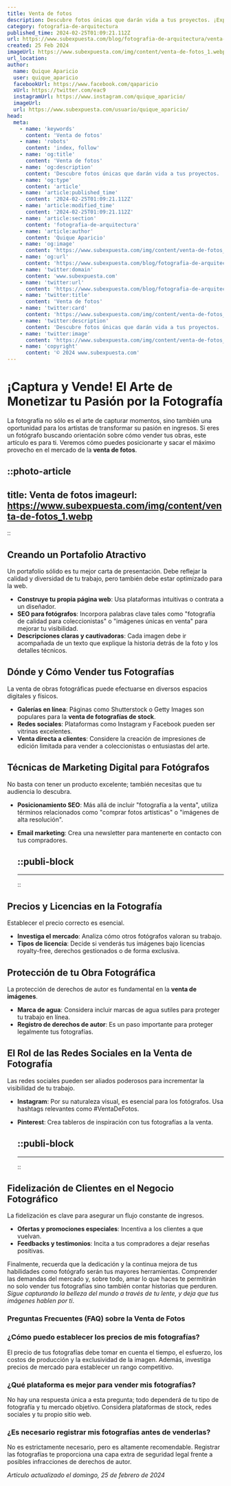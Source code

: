```yaml
---
title: Venta de fotos
description: Descubre fotos únicas que darán vida a tus proyectos. ¡Explora nuestra colección exclusiva y compra la imagen perfecta hoy mismo!
category: fotografia-de-arquitectura
published_time: 2024-02-25T01:09:21.112Z
url: https://www.subexpuesta.com/blog/fotografia-de-arquitectura/venta-de-fotos
created: 25 Feb 2024
imageUrl: https://www.subexpuesta.com/img/content/venta-de-fotos_1.webp
url_location:
author:
  name: Quique Aparicio
  user: quique_aparicio
  facebookUrl: https://www.facebook.com/qaparicio
  xUrl: https://twitter.com/eac9
  instagramUrl: https://www.instagram.com/quique_aparicio/
  imageUrl: 
  url: https://www.subexpuesta.com/usuario/quique_aparicio/
head:
  meta:
    - name: 'keywords'
      content: 'Venta de fotos'
    - name: 'robots'
      content: 'index, follow'
    - name: 'og:title'
      content: 'Venta de fotos'
    - name: 'og:description'
      content: 'Descubre fotos únicas que darán vida a tus proyectos. ¡Explora nuestra colección exclusiva y compra la imagen perfecta hoy mismo!'
    - name: 'og:type'
      content: 'article'
    - name: 'article:published_time'
      content: '2024-02-25T01:09:21.112Z'
    - name: 'article:modified_time'
      content: '2024-02-25T01:09:21.112Z'
    - name: 'article:section'
      content: 'fotografia-de-arquitectura'
    - name: 'article:author'
      content: 'Quique Aparicio'
    - name: 'og:image'
      content: 'https://www.subexpuesta.com/img/content/venta-de-fotos_1.webp'
    - name: 'og:url'
      content: 'https://www.subexpuesta.com/blog/fotografia-de-arquitectura/venta-de-fotos'
    - name: 'twitter:domain'
      content: 'www.subexpuesta.com'
    - name: 'twitter:url'
      content: 'https://www.subexpuesta.com/blog/fotografia-de-arquitectura/venta-de-fotos'
    - name: 'twitter:title'
      content: 'Venta de fotos'
    - name: 'twitter:card'
      content: 'https://www.subexpuesta.com/img/content/venta-de-fotos_1.webp'
    - name: 'twitter:description'
      content: 'Descubre fotos únicas que darán vida a tus proyectos. ¡Explora nuestra colección exclusiva y compra la imagen perfecta hoy mismo!'
    - name: 'twitter:image'
      content: 'https://www.subexpuesta.com/img/content/venta-de-fotos_1.webp'
    - name: 'copyright'
      content: '© 2024 www.subexpuesta.com'
---
```

# **¡Captura y Vende! El Arte de Monetizar tu Pasión por la Fotografía**

La fotografía no sólo es el arte de capturar momentos, sino también una oportunidad para los artistas de transformar su pasión en ingresos. Si eres un fotógrafo buscando orientación sobre cómo vender tus obras, este artículo es para ti. Veremos cómo puedes posicionarte y sacar el máximo provecho en el mercado de la **venta de fotos**.


::photo-article
---
title: Venta de fotos
imageurl: https://www.subexpuesta.com/img/content/venta-de-fotos_1.webp
---
::


## **Creando un Portafolio Atractivo**

Un portafolio sólido es tu mejor carta de presentación. Debe reflejar la calidad y diversidad de tu trabajo, pero también debe estar optimizado para la web.

- **Construye tu propia página web**: Usa plataformas intuitivas o contrata a un diseñador. 
- **SEO para fotógrafos**: Incorpora palabras clave tales como "fotografía de calidad para coleccionistas" o "imágenes únicas en venta" para mejorar tu visibilidad.
- **Descripciones claras y cautivadoras**: Cada imagen debe ir acompañada de un texto que explique la historia detrás de la foto y los detalles técnicos.

## **Dónde y Cómo Vender tus Fotografías**

La venta de obras fotográficas puede efectuarse en diversos espacios digitales y físicos.

- **Galerías en línea**: Páginas como Shutterstock o Getty Images son populares para la **venta de fotografías de stock**.
- **Redes sociales**: Plataformas como Instagram y Facebook pueden ser vitrinas excelentes.
- **Venta directa a clientes**: Considere la creación de impresiones de edición limitada para vender a coleccionistas o entusiastas del arte.

## **Técnicas de Marketing Digital para Fotógrafos**

No basta con tener un producto excelente; también necesitas que tu audiencia lo descubra.

- **Posicionamiento SEO**: Más allá de incluir "fotografía a la venta", utiliza términos relacionados como "comprar fotos artísticas" o "imágenes de alta resolución".
- **Email marketing**: Crea una newsletter para mantenerte en contacto con tus compradores.


  ::publi-block
  ---
  ---
  ::
  
  
## **Precios y Licencias en la Fotografía**

Establecer el precio correcto es esencial.

- **Investiga el mercado**: Analiza cómo otros fotógrafos valoran su trabajo.
- **Tipos de licencia**: Decide si venderás tus imágenes bajo licencias royalty-free, derechos gestionados o de forma exclusiva.

## **Protección de tu Obra Fotográfica**

La protección de derechos de autor es fundamental en la **venta de imágenes**.

- **Marca de agua**: Considera incluir marcas de agua sutiles para proteger tu trabajo en línea.
- **Registro de derechos de autor**: Es un paso importante para proteger legalmente tus fotografías.

## **El Rol de las Redes Sociales en la Venta de Fotografía**

Las redes sociales pueden ser aliados poderosos para incrementar la visibilidad de tu trabajo.

- **Instagram**: Por su naturaleza visual, es esencial para los fotógrafos. Usa hashtags relevantes como #VentaDeFotos.
- **Pinterest**: Crea tableros de inspiración con tus fotografías a la venta.


  ::publi-block
  ---
  ---
  ::
  
  
## **Fidelización de Clientes en el Negocio Fotográfico**

La fidelización es clave para asegurar un flujo constante de ingresos.

- **Ofertas y promociones especiales**: Incentiva a los clientes a que vuelvan.
- **Feedbacks y testimonios**: Incita a tus compradores a dejar reseñas positivas.

Finalmente, recuerda que la dedicación y la continua mejora de tus habilidades como fotógrafo serán tus mayores herramientas. Comprender las demandas del mercado y, sobre todo, amar lo que haces te permitirán no solo vender tus fotografías sino también contar historias que perduren. *Sigue capturando la belleza del mundo a través de tu lente, y deja que tus imágenes hablen por ti*.

### **Preguntas Frecuentes (FAQ) sobre la Venta de Fotos**

### **¿Cómo puedo establecer los precios de mis fotografías?**
El precio de tus fotografías debe tomar en cuenta el tiempo, el esfuerzo, los costos de producción y la exclusividad de la imagen. Además, investiga precios de mercado para establecer un rango competitivo.

### **¿Qué plataforma es mejor para vender mis fotografías?**
No hay una respuesta única a esta pregunta; todo dependerá de tu tipo de fotografía y tu mercado objetivo. Considera plataformas de stock, redes sociales y tu propio sitio web.

### **¿Es necesario registrar mis fotografías antes de venderlas?**
No es estrictamente necesario, pero es altamente recomendable. Registrar las fotografías te proporciona una capa extra de seguridad legal frente a posibles infracciones de derechos de autor.

_Artículo actualizado el domingo, 25 de febrero de 2024_